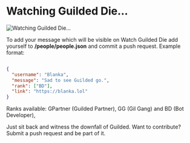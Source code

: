 # Watching Guilded Die...

![Watching Guilded Die...](https://watch-guilded-die.lol/favicon.png)

To add your message which will be visible on Watch Guilded Die add yourself to **/people/people.json** and commit a push request.
Example format:
```json

{
  "username": "Blanka",
  "message": "Sad to see Guilded go.",
  "rank": ["BD"],
  "link": "https://blanka.lol"
}

```
Ranks available: GPartner (Guilded Partner), GG (Gil Gang) and BD (Bot Developer),

Just sit back and witness the downfall of Guilded. Want to contribute? Submit a push request and be part of it.
